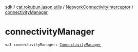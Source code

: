[sdk](../../index.md) / [cat.rokubun.jason.utils](../index.md) / [NetworkConnectivityInterceptor](index.md) / [connectivityManager](./connectivity-manager.md)

# connectivityManager

`val connectivityManager: `[`ConnectivityManager`](https://d.android.com/reference/android/net/ConnectivityManager.html)